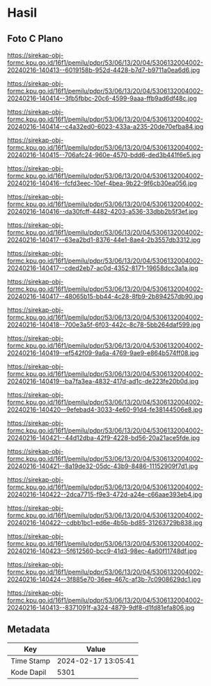 # Hasil

## Foto C Plano

https://sirekap-obj-formc.kpu.go.id/16f1/pemilu/pdpr/53/06/13/20/04/5306132004002-20240216-140413--6019158b-952d-4428-b7d7-b9711a0ea6d6.jpg

https://sirekap-obj-formc.kpu.go.id/16f1/pemilu/pdpr/53/06/13/20/04/5306132004002-20240216-140414--3fb5fbbc-20c6-4599-9aaa-ffb9ad6df48c.jpg

https://sirekap-obj-formc.kpu.go.id/16f1/pemilu/pdpr/53/06/13/20/04/5306132004002-20240216-140414--c4a32ed0-6023-433a-a235-20de70efba84.jpg

https://sirekap-obj-formc.kpu.go.id/16f1/pemilu/pdpr/53/06/13/20/04/5306132004002-20240216-140415--706afc24-960e-4570-bdd6-ded3b441f6e5.jpg

https://sirekap-obj-formc.kpu.go.id/16f1/pemilu/pdpr/53/06/13/20/04/5306132004002-20240216-140416--fcfd3eec-10ef-4bea-9b22-9f6cb30ea056.jpg

https://sirekap-obj-formc.kpu.go.id/16f1/pemilu/pdpr/53/06/13/20/04/5306132004002-20240216-140416--da30fcff-4482-4203-a536-33dbb2b5f3ef.jpg

https://sirekap-obj-formc.kpu.go.id/16f1/pemilu/pdpr/53/06/13/20/04/5306132004002-20240216-140417--63ea2bd1-8376-44e1-8ae4-2b3557db3312.jpg

https://sirekap-obj-formc.kpu.go.id/16f1/pemilu/pdpr/53/06/13/20/04/5306132004002-20240216-140417--cded2eb7-ac0d-4352-8171-19658dcc3a1a.jpg

https://sirekap-obj-formc.kpu.go.id/16f1/pemilu/pdpr/53/06/13/20/04/5306132004002-20240216-140417--48065b15-bb44-4c28-8fb9-2b894257db90.jpg

https://sirekap-obj-formc.kpu.go.id/16f1/pemilu/pdpr/53/06/13/20/04/5306132004002-20240216-140418--700e3a5f-6f03-442c-8c78-5bb264daf599.jpg

https://sirekap-obj-formc.kpu.go.id/16f1/pemilu/pdpr/53/06/13/20/04/5306132004002-20240216-140419--ef542f09-9a6a-4769-9ae9-e864b574ff08.jpg

https://sirekap-obj-formc.kpu.go.id/16f1/pemilu/pdpr/53/06/13/20/04/5306132004002-20240216-140419--ba7fa3ea-4832-417d-ad1c-de223fe20b0d.jpg

https://sirekap-obj-formc.kpu.go.id/16f1/pemilu/pdpr/53/06/13/20/04/5306132004002-20240216-140420--9efebad4-3033-4e60-91d4-fe38144506e8.jpg

https://sirekap-obj-formc.kpu.go.id/16f1/pemilu/pdpr/53/06/13/20/04/5306132004002-20240216-140421--44d12dba-42f9-4228-bd56-20a21ace5fde.jpg

https://sirekap-obj-formc.kpu.go.id/16f1/pemilu/pdpr/53/06/13/20/04/5306132004002-20240216-140421--8a19de32-05dc-43b9-8486-11152909f7d1.jpg

https://sirekap-obj-formc.kpu.go.id/16f1/pemilu/pdpr/53/06/13/20/04/5306132004002-20240216-140422--2dca7715-f9e3-472d-a24e-c66aae393eb4.jpg

https://sirekap-obj-formc.kpu.go.id/16f1/pemilu/pdpr/53/06/13/20/04/5306132004002-20240216-140422--cdbb1bc1-ed6e-4b5b-bd85-31263729b838.jpg

https://sirekap-obj-formc.kpu.go.id/16f1/pemilu/pdpr/53/06/13/20/04/5306132004002-20240216-140423--5f612560-bcc9-41d3-98ec-4a60f11748df.jpg

https://sirekap-obj-formc.kpu.go.id/16f1/pemilu/pdpr/53/06/13/20/04/5306132004002-20240216-140424--3f885e70-36ee-467c-af3b-7c0908629dc1.jpg

https://sirekap-obj-formc.kpu.go.id/16f1/pemilu/pdpr/53/06/13/20/04/5306132004002-20240216-140413--8371091f-a324-4879-9df8-d1fd81efa806.jpg


## Metadata

| Key        | Value               |
| ---------- | ------------------- |
| Time Stamp | 2024-02-17 13:05:41 |
| Kode Dapil | 5301                |



